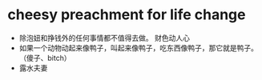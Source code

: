# cheesy preachment for life change
+ 除泡妞和挣钱外的任何事情都不值得去做。 财色动人心
+ 如果一个动物动起来像鸭子，叫起来像鸭子，吃东西像鸭子，那它就是鸭子。  （傻子、bitch）
+ 露水夫妻